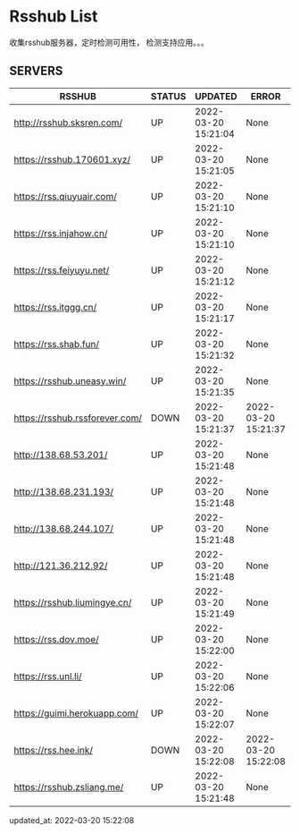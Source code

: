 # Rsshub List

收集rsshub服务器，定时检测可用性， 检测支持应用。。。


## SERVERS

|  RSSHUB   | STATUS  | UPDATED  | ERROR  | TWITTER |  
|  ----  | ----  | ----  | ----  | ---- |  
| http://rsshub.sksren.com/ | UP | 2022-03-20 15:21:04 | None |OK|  
| https://rsshub.170601.xyz/ | UP | 2022-03-20 15:21:05 | None ||  
| https://rss.qiuyuair.com/ | UP | 2022-03-20 15:21:10 | None ||  
| https://rss.injahow.cn/ | UP | 2022-03-20 15:21:10 | None ||  
| https://rss.feiyuyu.net/ | UP | 2022-03-20 15:21:12 | None ||  
| https://rss.itggg.cn/ | UP | 2022-03-20 15:21:17 | None ||  
| https://rss.shab.fun/ | UP | 2022-03-20 15:21:32 | None |OK|  
| https://rsshub.uneasy.win/ | UP | 2022-03-20 15:21:35 | None |OK|  
| https://rsshub.rssforever.com/ | DOWN | 2022-03-20 15:21:37 | 2022-03-20 15:21:37 |  
| http://138.68.53.201/ | UP | 2022-03-20 15:21:48 | None ||  
| http://138.68.231.193/ | UP | 2022-03-20 15:21:48 | None ||  
| http://138.68.244.107/ | UP | 2022-03-20 15:21:48 | None ||  
| http://121.36.212.92/ | UP | 2022-03-20 15:21:48 | None ||  
| https://rsshub.liumingye.cn/ | UP | 2022-03-20 15:21:49 | None ||  
| https://rss.dov.moe/ | UP | 2022-03-20 15:22:00 | None ||  
| https://rss.unl.li/ | UP | 2022-03-20 15:22:06 | None ||  
| https://guimi.herokuapp.com/ | UP | 2022-03-20 15:22:07 | None ||  
| https://rss.hee.ink/ | DOWN | 2022-03-20 15:22:08 | 2022-03-20 15:22:08 |  
| https://rsshub.zsliang.me/ | UP | 2022-03-20 15:21:48 | None |OK|  
  

updated_at: 2022-03-20 15:22:08  
